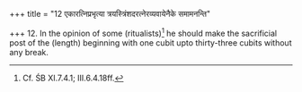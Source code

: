 +++
title = "12 एकारत्निप्रभृत्या त्रयस्त्रिंशदरत्नेरव्यवायेनैके समामनन्ति"

+++
12. In the opinion of some (ritualists)[^1] he should make the sacrificial post of the (length) beginning with one cubit upto thirty-three cubits without any break.  


[^1]: Cf. ŚB XI.7.4.1; III.6.4.18ff.  
